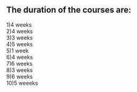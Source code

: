 ## The duration of the courses are:
1)4 weeks<br>
2)4 weeks<br>
3)3 weeks<br>
4)5 weeks<br>
5)1 week<br>
6)4 weeks<br>
7)6 weeks<br>
8)3 weeks<br>
9)6 weeks<br>
10)5 weeeks<br>
